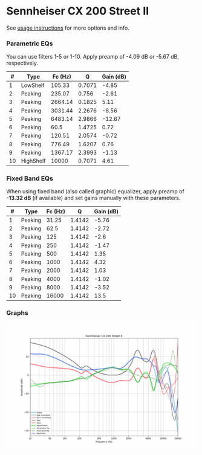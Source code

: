 # Sennheiser CX 200 Street II
See [usage instructions](https://github.com/jaakkopasanen/AutoEq#usage) for more options and info.

### Parametric EQs
You can use filters 1-5 or 1-10. Apply preamp of -4.09 dB or -5.67 dB, respectively.

|   # | Type      |   Fc (Hz) |      Q |   Gain (dB) |
|-----|-----------|-----------|--------|-------------|
|   1 | LowShelf  |    105.33 | 0.7071 |       -4.85 |
|   2 | Peaking   |    235.07 | 0.756  |       -2.61 |
|   3 | Peaking   |   2664.14 | 0.1825 |        5.11 |
|   4 | Peaking   |   3031.44 | 2.2676 |       -8.56 |
|   5 | Peaking   |   6483.14 | 2.9866 |      -12.67 |
|   6 | Peaking   |     60.5  | 1.4725 |        0.72 |
|   7 | Peaking   |    120.51 | 2.0574 |       -0.72 |
|   8 | Peaking   |    776.49 | 1.6207 |        0.76 |
|   9 | Peaking   |   1367.17 | 2.3993 |       -1.13 |
|  10 | HighShelf |  10000    | 0.7071 |        4.61 |

### Fixed Band EQs
When using fixed band (also called graphic) equalizer, apply preamp of **-13.32 dB** (if available) and set gains manually with these parameters.

|   # | Type    |   Fc (Hz) |      Q |   Gain (dB) |
|-----|---------|-----------|--------|-------------|
|   1 | Peaking |     31.25 | 1.4142 |       -5.76 |
|   2 | Peaking |     62.5  | 1.4142 |       -2.72 |
|   3 | Peaking |    125    | 1.4142 |       -2.6  |
|   4 | Peaking |    250    | 1.4142 |       -1.47 |
|   5 | Peaking |    500    | 1.4142 |        1.35 |
|   6 | Peaking |   1000    | 1.4142 |        4.32 |
|   7 | Peaking |   2000    | 1.4142 |        1.03 |
|   8 | Peaking |   4000    | 1.4142 |       -1.02 |
|   9 | Peaking |   8000    | 1.4142 |       -3.52 |
|  10 | Peaking |  16000    | 1.4142 |       13.5  |

### Graphs
![](./Sennheiser%20CX%20200%20Street%20II.png)
